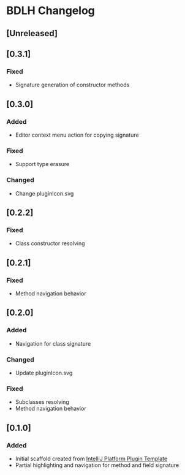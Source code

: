 <!-- Keep a Changelog guide -> https://keepachangelog.com -->

# BDLH Changelog

## [Unreleased]

## [0.3.1]
### Fixed
- Signature generation of constructor methods

## [0.3.0]
### Added
- Editor context menu action for copying signature

### Fixed
- Support type erasure

### Changed
- Change pluginIcon.svg

## [0.2.2]
### Fixed
- Class constructor resolving

## [0.2.1]
### Fixed
- Method navigation behavior

## [0.2.0]
### Added
- Navigation for class signature

### Changed
- Update pluginIcon.svg

### Fixed
- Subclasses resolving
- Method navigation behavior

## [0.1.0]
### Added
- Initial scaffold created from [IntelliJ Platform Plugin Template](https://github.com/JetBrains/intellij-platform-plugin-template)
- Partial highlighting and navigation for method and field signature